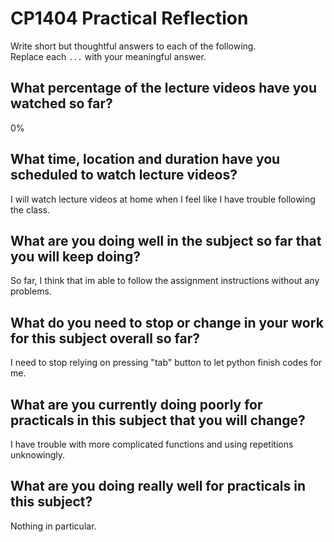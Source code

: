 # CP1404 Practical Reflection

Write short but thoughtful answers to each of the following.  
Replace each `...` with your meaningful answer.

## What percentage of the lecture videos have you watched so far?

0%

## What time, location and duration have you scheduled to watch lecture videos?

I will watch lecture videos at home when I feel like I have trouble following the class.

## What are you doing well in the subject so far that you will keep doing?

So far, I think that im able to follow the assignment instructions without any problems.

## What do you need to stop or change in your work for this subject overall so far?

I need to stop relying on pressing "tab" button to let python finish codes for me.

## What are you currently doing poorly for practicals in this subject that you will change?

I have trouble with more complicated functions and using repetitions unknowingly.

## What are you doing really well for practicals in this subject?

Nothing in particular. 